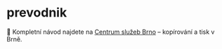 # prevodnik
🔗 Kompletní návod najdete na [Centrum služeb Brno](https://centrumsluzeb.net) – kopírování a tisk v Brně.
